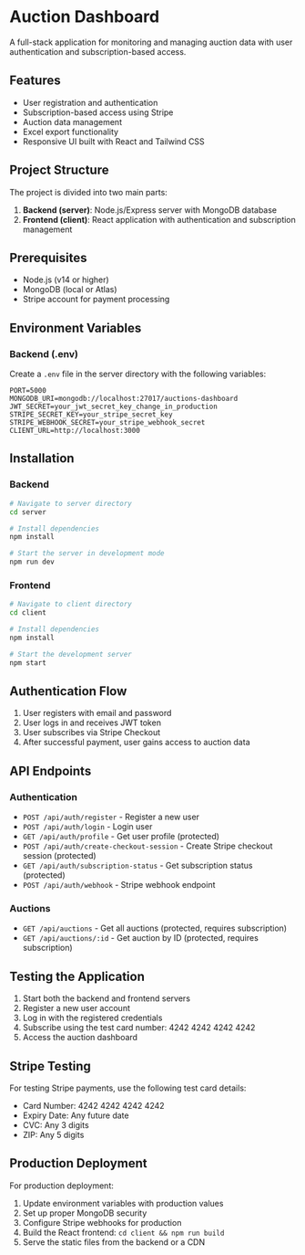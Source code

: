 # Auction Dashboard

A full-stack application for monitoring and managing auction data with user authentication and subscription-based access.

## Features

- User registration and authentication
- Subscription-based access using Stripe
- Auction data management
- Excel export functionality
- Responsive UI built with React and Tailwind CSS

## Project Structure

The project is divided into two main parts:

1. **Backend (server)**: Node.js/Express server with MongoDB database
2. **Frontend (client)**: React application with authentication and subscription management

## Prerequisites

- Node.js (v14 or higher)
- MongoDB (local or Atlas)
- Stripe account for payment processing

## Environment Variables

### Backend (.env)

Create a `.env` file in the server directory with the following variables:

```
PORT=5000
MONGODB_URI=mongodb://localhost:27017/auctions-dashboard
JWT_SECRET=your_jwt_secret_key_change_in_production
STRIPE_SECRET_KEY=your_stripe_secret_key
STRIPE_WEBHOOK_SECRET=your_stripe_webhook_secret
CLIENT_URL=http://localhost:3000
```

## Installation

### Backend

```bash
# Navigate to server directory
cd server

# Install dependencies
npm install

# Start the server in development mode
npm run dev
```

### Frontend

```bash
# Navigate to client directory
cd client

# Install dependencies
npm install

# Start the development server
npm start
```

## Authentication Flow

1. User registers with email and password
2. User logs in and receives JWT token
3. User subscribes via Stripe Checkout
4. After successful payment, user gains access to auction data

## API Endpoints

### Authentication

- `POST /api/auth/register` - Register a new user
- `POST /api/auth/login` - Login user
- `GET /api/auth/profile` - Get user profile (protected)
- `POST /api/auth/create-checkout-session` - Create Stripe checkout session (protected)
- `GET /api/auth/subscription-status` - Get subscription status (protected)
- `POST /api/auth/webhook` - Stripe webhook endpoint

### Auctions

- `GET /api/auctions` - Get all auctions (protected, requires subscription)
- `GET /api/auctions/:id` - Get auction by ID (protected, requires subscription)

## Testing the Application

1. Start both the backend and frontend servers
2. Register a new user account
3. Log in with the registered credentials
4. Subscribe using the test card number: 4242 4242 4242 4242
5. Access the auction dashboard

## Stripe Testing

For testing Stripe payments, use the following test card details:
- Card Number: 4242 4242 4242 4242
- Expiry Date: Any future date
- CVC: Any 3 digits
- ZIP: Any 5 digits

## Production Deployment

For production deployment:

1. Update environment variables with production values
2. Set up proper MongoDB security
3. Configure Stripe webhooks for production
4. Build the React frontend: `cd client && npm run build`
5. Serve the static files from the backend or a CDN